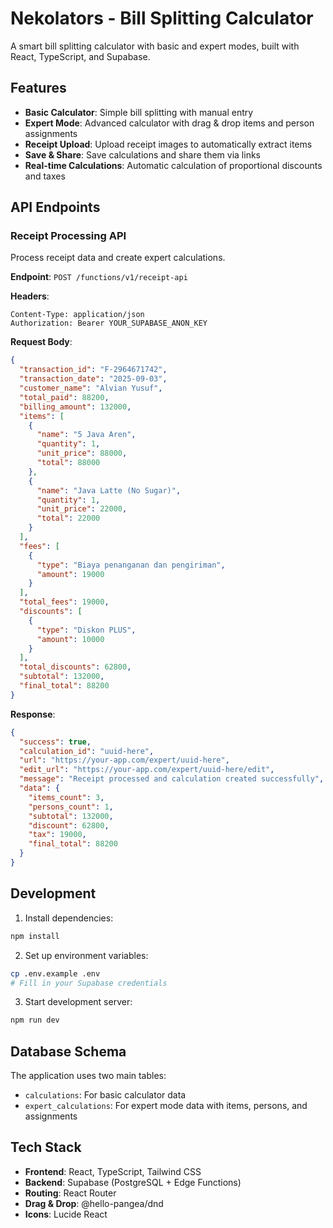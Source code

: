 # Nekolators - Bill Splitting Calculator

A smart bill splitting calculator with basic and expert modes, built with React, TypeScript, and Supabase.

## Features

- **Basic Calculator**: Simple bill splitting with manual entry
- **Expert Mode**: Advanced calculator with drag & drop items and person assignments
- **Receipt Upload**: Upload receipt images to automatically extract items
- **Save & Share**: Save calculations and share them via links
- **Real-time Calculations**: Automatic calculation of proportional discounts and taxes

## API Endpoints

### Receipt Processing API

Process receipt data and create expert calculations.

**Endpoint**: `POST /functions/v1/receipt-api`

**Headers**:
```
Content-Type: application/json
Authorization: Bearer YOUR_SUPABASE_ANON_KEY
```

**Request Body**:
```json
{
  "transaction_id": "F-2964671742",
  "transaction_date": "2025-09-03",
  "customer_name": "Alvian Yusuf",
  "total_paid": 88200,
  "billing_amount": 132000,
  "items": [
    {
      "name": "5 Java Aren",
      "quantity": 1,
      "unit_price": 88000,
      "total": 88000
    },
    {
      "name": "Java Latte (No Sugar)",
      "quantity": 1,
      "unit_price": 22000,
      "total": 22000
    }
  ],
  "fees": [
    {
      "type": "Biaya penanganan dan pengiriman",
      "amount": 19000
    }
  ],
  "total_fees": 19000,
  "discounts": [
    {
      "type": "Diskon PLUS",
      "amount": 10000
    }
  ],
  "total_discounts": 62800,
  "subtotal": 132000,
  "final_total": 88200
}
```

**Response**:
```json
{
  "success": true,
  "calculation_id": "uuid-here",
  "url": "https://your-app.com/expert/uuid-here",
  "edit_url": "https://your-app.com/expert/uuid-here/edit",
  "message": "Receipt processed and calculation created successfully",
  "data": {
    "items_count": 3,
    "persons_count": 1,
    "subtotal": 132000,
    "discount": 62800,
    "tax": 19000,
    "final_total": 88200
  }
}
```

## Development

1. Install dependencies:
```bash
npm install
```

2. Set up environment variables:
```bash
cp .env.example .env
# Fill in your Supabase credentials
```

3. Start development server:
```bash
npm run dev
```

## Database Schema

The application uses two main tables:

- `calculations`: For basic calculator data
- `expert_calculations`: For expert mode data with items, persons, and assignments

## Tech Stack

- **Frontend**: React, TypeScript, Tailwind CSS
- **Backend**: Supabase (PostgreSQL + Edge Functions)
- **Routing**: React Router
- **Drag & Drop**: @hello-pangea/dnd
- **Icons**: Lucide React